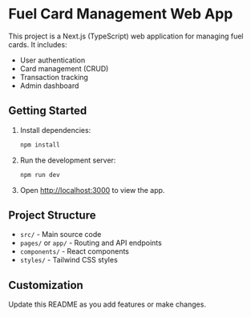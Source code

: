 # Fuel Card Management Web App

This project is a Next.js (TypeScript) web application for managing fuel cards. It includes:
- User authentication
- Card management (CRUD)
- Transaction tracking
- Admin dashboard

## Getting Started

1. Install dependencies:
   ```bash
   npm install
   ```
2. Run the development server:
   ```bash
   npm run dev
   ```
3. Open [http://localhost:3000](http://localhost:3000) to view the app.

## Project Structure
- `src/` - Main source code
- `pages/` or `app/` - Routing and API endpoints
- `components/` - React components
- `styles/` - Tailwind CSS styles

## Customization
Update this README as you add features or make changes.
